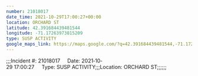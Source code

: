 ```yaml
---
number: 21018017
date_time: 2021-10-29T17:00:27+00:00
location: ORCHARD ST
latitude: 42.391684439481544
longitude: -71.17263973815209
type: SUSP ACTIVITY
google_maps_link: https://maps.google.com/?q=42.391684439481544,-71.17263973815209
---
```


;;;Incident #: 21018017     Date: 2021‐10‐29 17:00:27     Type: SUSP ACTIVITY;;;Location: ORCHARD ST;;;;;;
